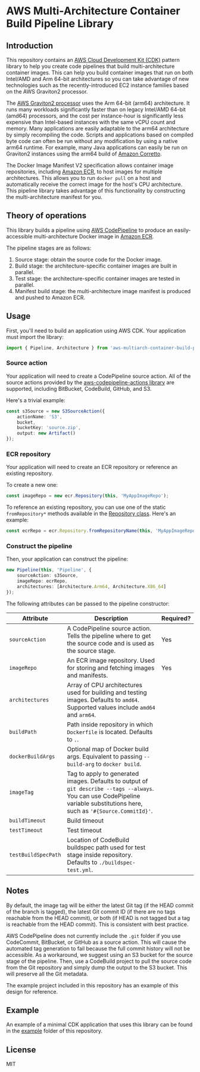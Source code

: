 # AWS Multi-Architecture Container Build Pipeline Library

## Introduction

This repository contains an [AWS Cloud Development Kit
(CDK)](https://docs.aws.amazon.com/cdk/latest/guide/home.html) pattern library
to help you create code pipelines that build multi-architecture container
images. This can help you build container images that run on both Intel/AMD and
Arm 64-bit architectures so you can take advantage of new technologies such as
the recently-introduced EC2 instance families based on the AWS Graviton2
processor.

The [AWS Graviton2 processor](https://aws.amazon.com/ec2/graviton/) uses the Arm
64-bit (arm64) architecture. It runs many workloads significantly faster than on
legacy Intel/AMD 64-bit (amd64) processors, and the cost per instance-hour is
significantly less expensive than Intel-based instances with the same vCPU count
and memory. Many applications are easily adaptable to the arm64 architecture by
simply recompiling the code. Scripts and applications based on compiled byte
code can often be run without any modification by using a native arm64 runtime. For
example, many Java applications can easily be run on Graviton2 instances using
the arm64 build of [Amazon Corretto](https://aws.amazon.com/corretto/).

The Docker Image Manifest V2 specification allows container image repositories,
including [Amazon ECR](https://aws.amazon.com/ecr/), to host images for multiple
architectures. This allows you to run `docker pull` on a host and automatically
receive the correct image for the host's CPU architecture. This pipeline library
takes advantage of this functionality by constructing the multi-architecture
manifest for you.

## Theory of operations

This library builds a pipeline using [AWS
CodePipeline](https://aws.amazon.com/codepipeline/) to produce an
easily-accessible multi-architecture Docker image in [Amazon
ECR](https://aws.amazon.com/ecr/).

The pipeline stages are as follows:

1. Source stage: obtain the source code for the Docker image.
2. Build stage: the architecture-specific container images are built in
   parallel.
3. Test stage: the architecture-specific container images are tested in
   parallel.
4. Manifest build stage: the multi-architecture image manifest is produced and
   pushed to Amazon ECR.

## Usage

First, you'll need to build an application using AWS CDK. Your application must
import the library:

```ts
import { Pipeline, Architecture } from 'aws-multiarch-container-build-pipeline';
```

### Source action

Your application will need to create a CodePipeline source action. All of the
source actions provided by the [aws-codepipeline-actions
library](https://docs.aws.amazon.com/cdk/api/latest/docs/aws-codepipeline-actions-readme.html)
are supported, including BitBucket, CodeBuild, GitHub, and S3.

Here's a trivial example:

```ts
const s3Source = new S3SourceAction({
    actionName: 'S3',
    bucket,
    bucketKey: 'source.zip',
    output: new Artifact()
});
```

### ECR repository

Your application will need to create an ECR repository or reference an existing
repository.

To create a new one:

```ts
const imageRepo = new ecr.Repository(this, 'MyAppImageRepo');
```

To reference an existing repository, you can use one of the static
`fromRepository*` methods available in the [Repository
class](https://docs.aws.amazon.com/cdk/api/latest/docs/@aws-cdk_aws-ecr.Repository.html). Here's an example:

```ts
const ecrRepo = ecr.Repository.fromRepositoryName(this, 'MyAppImageRepo', myapp);
```

### Construct the pipeline

Then, your application can construct the pipeline:

```ts
new Pipeline(this, 'Pipeline', {
    sourceAction: s3Source,
    imageRepo: ecrRepo,
    architectures: [Architecture.Arm64, Architecture.X86_64]
});
```

The following attributes can be passed to the pipeline constructor:

| Attribute           | Description                                                                                                                                                                   | Required? |
|---------------------|-------------------------------------------------------------------------------------------------------------------------------------------------------------------------------|-----------|
| `sourceAction`      | A CodePipeline source action. Tells the pipeline where to get the source code and is used as the source stage.                                                                | Yes       |
| `imageRepo`         | An ECR image repository. Used for storing and fetching images and manifests.                                                                                                  | Yes       |
| `architectures`     | Array of CPU architectures used for building and testing images. Defaults to `amd64`. Supported values include `amd64` and `arm64`.                                           |           |
| `buildPath`         | Path inside repository in which `Dockerfile` is located. Defaults to `.`.                                                                                                     |           |
| `dockerBuildArgs`   | Optional map of Docker build args. Equivalent to passing `--build-arg` to `docker build`.                                                                                     |           |
| `imageTag`          | Tag to apply to generated images. Defaults to output of `git describe --tags --always`. You can use CodePipeline variable substitutions here, such as `'#{Source.CommitId}'`. |           |
| `buildTimeout`      | Build timeout                                                                                                                                                                 |           |
| `testTimeout`       | Test timeout                                                                                                                                                                  |           |
| `testBuildSpecPath` | Location of CodeBuild buildspec path used for test stage inside repository. Defaults to `./buildspec-test.yml`.                                                               |           |

## Notes

By default, the image tag will be either the latest Git tag (if the HEAD commit
of the branch is tagged), the latest Git commit ID (if there are no tags
reachable from the HEAD commit), or both (if HEAD is not tagged but a tag is
reachable from the HEAD commit). This is consistent with best practice.

AWS CodePipeline does not currently include the `.git` folder if you use
CodeCommit, BitBucket, or GitHub as a source action. This will cause the
automated tag generation to fail because the full commit history will not be
accessible. As a workaround, we suggest using an S3 bucket for the source stage
of the pipeline. Then, use a CodeBuild project to pull the source code from the
Git repository and simply dump the output to the S3 bucket. This will preserve
all the Git metadata.

The example project included in this repository has an example of this design for
reference.

## Example

An example of a minimal CDK application that uses this library can be found in
the [example](example/) folder of this repository.

## License

MIT
